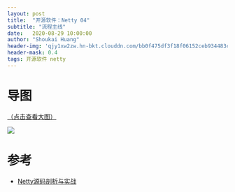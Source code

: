 ```yaml
---
layout: post
title:  "开源软件：Netty 04"
subtitle: "流程主线"
date:   2020-08-29 10:00:00
author: "Shoukai Huang"
header-img: 'qjy1xw2zw.hn-bkt.clouddn.com/bb0f475df3f18f06152ceb934483cea2.jpg'
header-mask: 0.4
tags: 开源软件 netty
---
```


# 导图

[（点击查看大图）](http://qjy1xw2zw.hn-bkt.clouddn.com/82644cad91d00cdaef9c65d193db4111.jpg)

![](http://qjy1xw2zw.hn-bkt.clouddn.com/82644cad91d00cdaef9c65d193db4111.jpg)

# 参考

* [Netty源码剖析与实战](https://time.geekbang.org/)


